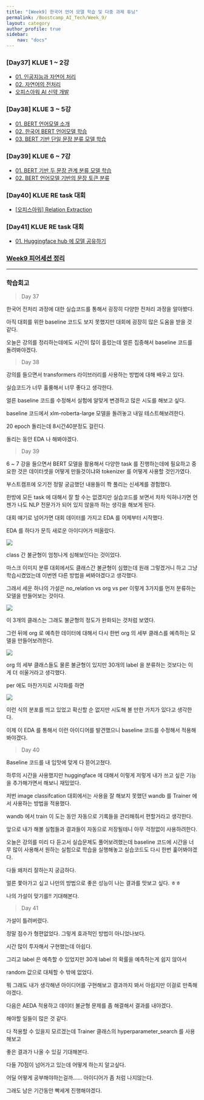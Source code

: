 ```yaml
---
title: "[Week9] 한국어 언어 모델 학습 및 다중 과제 튜닝"
permalink: /Boostcamp_AI_Tech/Week_9/
layout: category
author_profile: true
sidebar:
    nav: "docs"
---
```


### [Day37] KLUE 1 ~ 2강

- [01. 인공지능과 자연어 처리]({{site.url}}/boostcamp_ai_tech/week_9/day_37/01.-AI-and-NLP/)
- [02. 자연어의 전처리]({{site.url}}/boostcamp_ai_tech/week_9/day_37/02.-Preprocessing-of-Natural-Language/)
- [오피스아워 AI 신약 개발]({{site.url}}/boostcamp_ai_tech/week_9/day_37/OfficeHour-AI-drug-development/)

### [Day38] KLUE 3 ~ 5강

- [01. BERT 언어모델 소개]({{site.url}}/boostcamp_ai_tech/week_9/day_38/01.-Introduce-BERT-Language-Model/)
- [02. 한국어 BERT 언어모델 학습]({{site.url}}/boostcamp_ai_tech/week_9/day_38/02.-Train-Korean-BERT-Language-Model/)
- [03. BERT 기반 단일 문장 분류 모델 학습]({{site.url}}/boostcamp_ai_tech/week_9/day_38/03.-single-sentence-classification-based-BERT-train/)

### [Day39] KLUE 6 ~ 7강

- [01. BERT 기반 두 문장 관계 분류 모델 학습]({{site.url}}/boostcamp_ai_tech/week_9/day_39/01.-BERT-based-two-sentence-relationship-classification-model-training/)
- [02. BERT 언어모델 기반의 문장 토큰 분류]({{site.url}}/boostcamp_ai_tech/week_9/day_39/02.-Classification-of-sentence-tokens-based-on-the-BERT-language-model/)

### [Day40] KLUE RE task 대회

- [[오피스아워] Relation Extraction]({{site.url}}/boostcamp_ai_tech/week_9/day_40/OfficeHour-Relation-Extraction/)

### [Day41] KLUE RE task 대회

- [01. Huggingface hub 에 모델 공유하기]({{site.url}}/boostcamp_ai_tech/week_9/day_41/01.-Share-Model-on-Huggingface-hub/)

### [Week9 피어세션 정리](https://github.com/sangmandu/SangSangPlus/tree/main/Meet-up%20log/Week%201)

---
### 학습회고

> Day 37

한국어 전처리 과정에 대한 실습코드를 통해서 굉장히 다양한 전처리 과정을 알아봤다.

아직 대회를 위한 baseline 코드도 보지 못했지만 대회에 굉장히 많은 도움을 받을 것 같다.

오늘은 강의를 정리하는데에도 시간이 많이 흘렀는데 얼른 집중해서 baseline 코드를 돌려봐야겠다.

> Day 38

강의를 들으면서 transformers 라이브러리를 사용하는 방법에 대해 배우고 있다.

실습코드가 너무 훌륭해서 너무 좋다고 생각한다.

얼른 baseline 코드를 수정해서 실험에 알맞게 변경하고 많은 시도를 해보고 싶다.

baseline 코드에서 xlm-roberta-large 모델을 돌려놓고 내일 테스트해보려한다.

20 epoch 돌리는데 8시간40분정도 걸린다. 

돌리는 동안 EDA 나 해봐야겠다.

> Day 39

6 ~ 7 강을 들으면서 BERT 모델을 활용해서 다양한 task 를 진행하는데에 필요하고 중요한 것은 데이터셋을 어떻게 
만들것이냐와 tokenizer 를 어떻게 사용할 것인가였다.

부스트캠프에 오기전 정말 궁금했던 내용들이 쫙 풀리는 신세계를 경험했다.

한방에 모든 task 에 대해서 잘 할 수는 없겠지만 실습코드를 보면서 차차 익혀나가면 언젠가 나도 NLP 전문가가 되어 있지
않을까 하는 생각을 해보게 된다.

대회 얘기로 넘어가면 대회 데이터를 가지고 EDA 를 어제부터 시작했다.

EDA 를 하다가 문득 새로운 아이디어가 떠올랐다.

![]({{site.url}}/assets/images/5b2ea144.png)

class 간 불균형이 엄청나게 심해보인다는 것이었다.

마스크 이미지 분류 대회에서도 클래스간 불균형이 심했는데 원래 그렇겠거니 하고 그냥 학습시켰었는데 이번엔 다른 방법을
써봐야겠다고 생각했다.

그래서 세운 하나의 가설은 no_relation vs org vs per 이렇게 3가지를 먼저 분류하는 모델을 만들어보는 것이다.

![]({{site.url}}/assets/images/d218291e.png)

이 3개의 클래스는 그래도 불균형의 정도가 완화되는 것처럼 보였다.

그런 뒤에 org 로 예측한 데이터에 대해서 다시 한번 org 의 세부 클래스를 예측하는 모델을 만들어보려한다.

![]({{site.url}}/assets/images/268d04df.png)

org 의 세부 클래스들도 물론 불균형이 있지만 30개의 label 을 분류하는 것보다는 이게 더 쉬울거라고 생각했다.

per 에도 마찬가지로 시각화를 하면 

![]({{site.url}}/assets/images/b32e178d.png)

이런 식의 분포를 띄고 있었고 확신할 순 없지만 시도해 볼 만한 가치가 있다고 생각한다.

이제 이 EDA 를 통해서 이런 아이디어를 발견했으니 baseline 코드를 수정해서 적용해봐야겠다.

> Day 40

Baseline 코드를 내 입맛에 맞게 다 뜯어고쳤다.

하루의 시간을 사용했지만 huggingface 에 대해서 이렇게 저렇게 내가 쓰고 싶은 기능을 추가해가면서 해보니 재밌었다.

저번 image classifcation 대회에서는 사용을 잘 해보지 못했던 wandb 를 Trainer 에서 사용하는 방법을 적용했다.

wandb 에서 train 이 도는 동안 자동으로 기록들을 관리해줘서 편할거라고 생각한다.

앞으로 내가 해볼 실험들과 결과들이 자동으로 저장될테니 아무 걱정없이 사용하려한다.

오늘은 강의를 미리 다 듣고서 실습문제도 풀어보려했는데 baseline 코드에 시간을 너무 많이 사용해서 원하는 실험으로
학습을 실행해놓고 실습코드도 다시 한번 훑어봐야겠다.

다들 왜저리 잘하는지 궁금하다.

얼른 쫓아가고 싶고 나만의 방법으로 좋은 성능이 나는 결과를 맛보고 싶다. ㅎㅎ

나의 가설이 맞기를!! 기대해본다.

> Day 41

가설이 틀려버렸다. 

정말 점수가 형편없었다. 그렇게 효과적인 방법이 아니었나보다.

시간 많이 투자해서 구현했는데 아쉽다.

그리고 label 은 예측할 수 있었지만 30개 label 의 확률을 예측하는게 쉽지 않아서

random 값으로 대체할 수 밖에 없었다.

뭐 그래도 내가 생각해낸 아이디어를 구현해보고 결과까지 봐서 아쉽지만 이걸로 만족해야겠다.

다음은 AEDA 적용하고 데이터 불균형 문제를 좀 해결해서 결과를 내야겠다.

해야할 일들이 많은 것 같다.

다 적용할 수 있을지 모르겠는데 Trainer 클래스의 hyperparameter_search 를 사용해보고

좋은 결과가 나올 수 있길 기대해본다.

다들 70점이 넘어가고 있는데 어떻게 하는지 알고싶다.

어딜 어떻게 공부해야하는걸까...... 아이디어가 좀 처럼 나지않는다.

그래도 남은 기간동안 빡세게 진행해야겠다.

